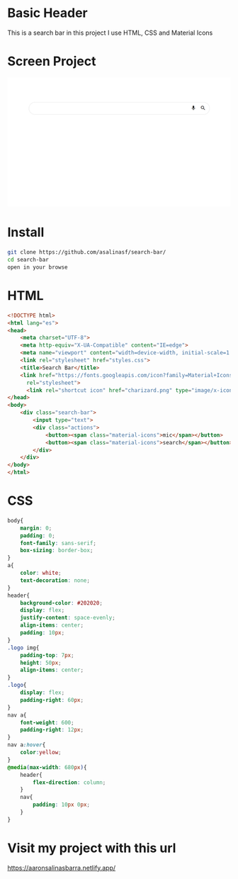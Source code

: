 # Basic Header

This is a search bar in this project I use HTML, CSS and Material Icons

# Screen Project

![project screen](screen.png)

# Install
```sh
git clone https://github.com/asalinasf/search-bar/
cd search-bar
open in your browse
```

# HTML
```html
<!DOCTYPE html>
<html lang="es">
<head>
    <meta charset="UTF-8">
    <meta http-equiv="X-UA-Compatible" content="IE=edge">
    <meta name="viewport" content="width=device-width, initial-scale=1.0">
    <link rel="stylesheet" href="styles.css">
    <title>Search Bar</title>
    <link href="https://fonts.googleapis.com/icon?family=Material+Icons"
      rel="stylesheet">
      <link rel="shortcut icon" href="charizard.png" type="image/x-icon">
</head>
<body>
    <div class="search-bar">
        <input type="text">
        <div class="actions">
            <button><span class="material-icons">mic</span></button>
            <button><span class="material-icons">search</span></button>
        </div>
    </div>
</body>
</html>
```


# CSS
```css
body{
    margin: 0;
    padding: 0;
    font-family: sans-serif;
    box-sizing: border-box;
}
a{
    color: white;
    text-decoration: none;
}
header{
    background-color: #202020;
    display: flex;
    justify-content: space-evenly;
    align-items: center;
    padding: 10px;
}
.logo img{
    padding-top: 7px;
    height: 50px;
    align-items: center;
}
.logo{
    display: flex;
    padding-right: 60px;
}
nav a{
    font-weight: 600;
    padding-right: 12px;
}
nav a:hover{
    color:yellow;
}
@media(max-width: 680px){
    header{
        flex-direction: column;
    }
    nav{
        padding: 10px 0px;
    }
}
```
# Visit my project with this url

https://aaronsalinasbarra.netlify.app/
